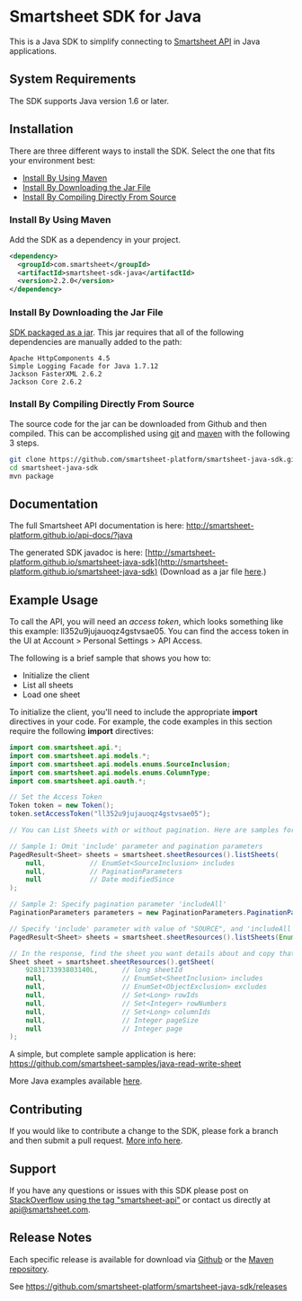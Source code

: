 # Smartsheet SDK for Java

This is a Java SDK to simplify connecting to [Smartsheet API](http://www.smartsheet.com/developers/api-documentation) in Java applications.

## System Requirements

The SDK supports Java version 1.6 or later.

## Installation
There are three different ways to install the SDK. Select the one that fits your environment best:

* [Install By Using Maven](install-by-using-maven)
* [Install By Downloading the Jar File](install-by-downloading-the-jar-file)
* [Install By Compiling Directly From Source](install-by-compiling-directly-from-source)

### Install By Using Maven
Add the SDK as a dependency in your project.

```xml
<dependency>
  <groupId>com.smartsheet</groupId>
  <artifactId>smartsheet-sdk-java</artifactId>
  <version>2.2.0</version>
</dependency>
```

### Install By Downloading the Jar File
<!--* [The SDK packaged in a jar with Dependencies](https://oss.sonatype.org/service/local/artifact/maven/redirect?r=releases&g=com.smartsheet&a=smartsheet-sdk-java&v=LATEST) built in.-->
[SDK packaged as a jar](https://oss.sonatype.org/service/local/artifact/maven/redirect?r=releases&g=com.smartsheet&a=smartsheet-sdk-java&v=LATEST). This jar requires that all of the following dependencies are manually added to the path:

	Apache HttpComponents 4.5
	Simple Logging Facade for Java 1.7.12
	Jackson FasterXML 2.6.2
	Jackson Core 2.6.2

### Install By Compiling Directly From Source
The source code for the jar can be downloaded from Github and then compiled. This can be accomplished using [git](http://git-scm.com/) and [maven](http://maven.apache.org/) with the following 3 steps.

```bash
git clone https://github.com/smartsheet-platform/smartsheet-java-sdk.git
cd smartsheet-java-sdk
mvn package
```

## Documentation
The full Smartsheet API documentation is here: http://smartsheet-platform.github.io/api-docs/?java

The generated SDK javadoc is here: [http://smartsheet-platform.github.io/smartsheet-java-sdk](http://smartsheet-platform.github.io/smartsheet-java-sdk) (Download as a jar file [here](http://oss.sonatype.org/service/local/artifact/maven/redirect?r=releases&g=com.smartsheet&a=smartsheet-sdk-java&v=LATEST&c=javadoc).)

## Example Usage
To call the API, you will need an *access token*, which looks something like this example: ll352u9jujauoqz4gstvsae05. You can find the access token in the UI at Account > Personal Settings > API Access.

The following is a brief sample that shows you how to:

* Initialize the client
* List all sheets
* Load one sheet

To initialize the client, you'll need to include the appropriate **import** directives in your code. For example, the code examples in this section require the following **import** directives:

```java
import com.smartsheet.api.*;
import com.smartsheet.api.models.*;
import com.smartsheet.api.models.enums.SourceInclusion;
import com.smartsheet.api.models.enums.ColumnType;
import com.smartsheet.api.oauth.*;
```

```java
// Set the Access Token
Token token = new Token();
token.setAccessToken("ll352u9jujauoqz4gstvsae05");

// You can List Sheets with or without pagination. Here are samples for both ways to do it.

// Sample 1: Omit 'include' parameter and pagination parameters
PagedResult<Sheet> sheets = smartsheet.sheetResources().listSheets(
    null,           // EnumSet<SourceInclusion> includes
    null,           // PaginationParameters
    null            // Date modifiedSince
);

// Sample 2: Specify pagination parameter 'includeAll' 
PaginationParameters parameters = new PaginationParameters.PaginationParametersBuilder().setIncludeAll(true).build();

// Specify 'include' parameter with value of "SOURCE", and 'includeAll' parameter with value of 'true'
PagedResult<Sheet> sheets = smartsheet.sheetResources().listSheets(EnumSet.of(SourceInclusion.SOURCE), parameters, modifiedSince);    

// In the response, find the sheet you want details about and copy that sheet ID to Get Sheet
Sheet sheet = smartsheet.sheetResources().getSheet(
    9283173393803140L,      // long sheetId
    null,                   // EnumSet<SheetInclusion> includes    
    null,                   // EnumSet<ObjectExclusion> excludes
    null,                   // Set<Long> rowIds
    null,                   // Set<Integer> rowNumbers
    null,                   // Set<Long> columnIds
    null,                   // Integer pageSize
    null                    // Integer page
);
```

A simple, but complete sample application is here: https://github.com/smartsheet-samples/java-read-write-sheet

More Java examples available [here](https://github.com/smartsheet-samples/).

## Contributing
If you would like to contribute a change to the SDK, please fork a branch and then submit a pull request. [More info here](https://help.github.com/articles/using-pull-requests).

## Support
If you have any questions or issues with this SDK please post on [StackOverflow using the tag "smartsheet-api"](http://stackoverflow.com/questions/tagged/smartsheet-api) or contact us directly at api@smartsheet.com.

## Release Notes

Each specific release is available for download via [Github](https://github.com/smartsheet-platform/smartsheet-java-sdk/tags) or the [Maven repository](http://search.maven.org/#search%7Cgav%7C1%7Cg%3A%22com.smartsheet%22%20AND%20a%3A%22smartsheet-sdk-java%22).

See https://github.com/smartsheet-platform/smartsheet-java-sdk/releases
